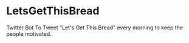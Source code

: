 # LetsGetThisBread
Twitter Bot To Tweet "Let's Get This Bread" every morning to keep the people motivated. 
